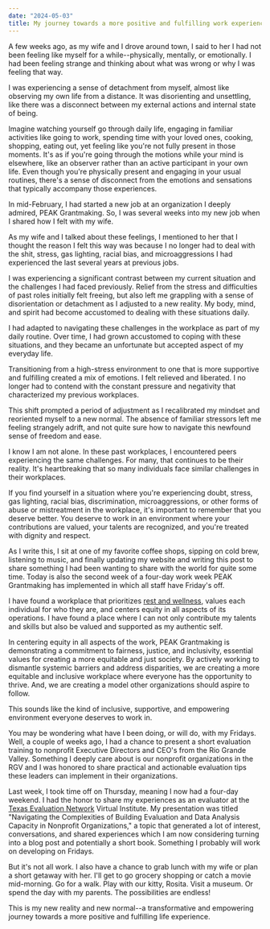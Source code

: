 ```yaml
---
date: "2024-05-03"
title: My journey towards a more positive and fulfilling work experience.
---
```


A few weeks ago, as my wife and I drove around town, I said to her I had not been feeling like myself for a while--physically, mentally, or emotionally. I had been feeling strange and thinking about what was wrong or why I was feeling that way.

I was experiencing a sense of detachment from myself, almost like observing my own life from a distance. It was disorienting and unsettling, like there was a disconnect between my external actions and internal state of being.

Imagine watching yourself go through daily life, engaging in familiar activities like going to work, spending time with your loved ones, cooking, shopping, eating out, yet feeling like you're not fully present in those moments. It's as if you're going through the motions while your mind is elsewhere, like an observer rather than an active participant in your own life. Even though you're physically present and engaging in your usual routines, there's a sense of disconnect from the emotions and sensations that typically accompany those experiences.

In mid-February, I had started a new job at an organization I deeply admired, PEAK Grantmaking. So, I was several weeks into my new job when I shared how I felt with my wife.

As my wife and I talked about these feelings, I mentioned to her that I thought the reason I felt this way was because I no longer had to deal with the shit, stress, gas lighting, racial bias, and microaggressions I had experienced the last several years at previous jobs.

I was experiencing a significant contrast between my current situation and the challenges I had faced previously. Relief from the stress and difficulties of past roles initially felt freeing, but also left me grappling with a sense of disorientation or detachment as I adjusted to a new reality. My body, mind, and spirit had become accustomed to dealing with these situations daily.

I had adapted to navigating these challenges in the workplace as part of my daily routine. Over time, I had grown accustomed to coping with these situations, and they became an unfortunate but accepted aspect of my everyday life. 

Transitioning from a high-stress environment to one that is more supportive and fulfilling created a mix of emotions. I felt relieved and liberated. I no longer had to contend with the constant pressure and negativity that characterized my previous workplaces.

This shift prompted a period of adjustment as I recalibrated my mindset and reoriented myself to a new normal. The absence of familiar stressors left me feeling strangely adrift, and not quite sure how to navigate this newfound sense of freedom and ease.

I know I am not alone. In these past workplaces, I encountered peers experiencing the same challenges. For many, that continues to be their reality. It's heartbreaking that so many individuals face similar challenges in their workplaces.

If you find yourself in a situation where you're experiencing doubt, stress, gas lighting, racial bias, discrimination, microaggressions, or other forms of abuse or mistreatment in the workplace, it's important to remember that you deserve better. You deserve to work in an environment where your contributions are valued, your talents are recognized, and you're treated with dignity and respect.

As I write this, I sit at one of my favorite coffee shops, sipping on cold brew, listening to music, and finally updating my website and writing this post to share something I had been wanting to share with the world for quite some time. Today is also the second week of a four-day work week PEAK Grantmaking has implemented in which all staff have Friday's off. 

I have found a workplace that prioritizes <a href="https://www.peakgrantmaking.org/insights/the-path-to-radical-wellness-how-peaks-focus-on-team-well-being-is-driving-our-evolution/" target="_blank">rest and wellness</a>, values each individual for who they are, and centers equity in all aspects of its operations. I have found a place where I can not only contribute my talents and skills but also be valued and supported as my authentic self.

In centering equity in all aspects of the work, PEAK Grantmaking is demonstrating a commitment to fairness, justice, and inclusivity, essential values for creating a more equitable and just society. By actively working to dismantle systemic barriers and address disparities, we are creating a more equitable and inclusive workplace where everyone has the opportunity to thrive. And, we are creating a model other organizations should aspire to follow.

This sounds like the kind of inclusive, supportive, and empowering environment everyone deserves to work in.

You may be wondering what have I been doing, or will do, with my Fridays. Well, a couple of weeks ago, I had a chance to present a short evaluation training to nonprofit Executive Directors and CEO's from the Rio Grande Valley. Something I deeply care about is our nonprofit organizations in the RGV and I was honored to share practical and actionable evaluation tips these leaders can implement in their organizations. 

Last week, I took time off on Thursday, meaning I now had a four-day weekend. I had the honor to share my experiences as an evaluator at the <a href="https://www.texasevaluationnetwork.org/" target="_blank">Texas Evaluation Network</a> Virtual Institute. My presentation was titled "Navigating the Complexities of Building Evaluation and Data Analysis Capacity in Nonprofit Organizations," a topic that generated a lot of interest, conversations, and shared experiences which I am now considering turning into a blog post and potentially a short book. Something I probably will work on developing on Fridays. 

But it's not all work. I also have a chance to grab lunch with my wife or plan a short getaway with her. I'll get to go grocery shopping or catch a movie mid-morning. Go for a walk. Play with our kitty, Rosita. Visit a museum. Or spend the day with my parents. The possibilities are endless!

This is my new reality and new normal--a transformative and empowering journey towards a more positive and fulfilling life experience.
